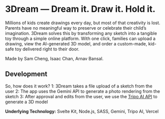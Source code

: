# 3Dream — Dream it. Draw it. Hold it.

Millions of kids create drawings every day, but most of that creativity is lost. Parents have no meaningful way to preserve or celebrate their child’s imagination. 3Dream solves this by transforming any sketch into a tangible toy through a simple online platform. With one click, families can upload a drawing, view the AI-generated 3D model, and order a custom-made, kid-safe toy delivered right to their door.

Made by Sam Cheng, Isaac Chan, Arnav Bansal.

## Development

So, how does it work?
1: 3Dream takes a file upload of a sketch from the user
2: The app uses the Gemini API to generate a photo rendering from the sketch
3: After approval and edits from the user, we use the [Tripo AI API](https://www.tripo3d.ai/) to generate a 3D model

**Underlying Technology:** Svelte Kit, Node.js, SASS, Gemini, Tripo AI, Vercel
